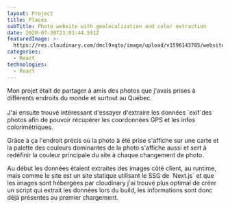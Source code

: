 ```yaml
---
layout: Project
title: Places
subTitle: Photo website with geolocalization and color extraction
date: 2020-07-30T21:03:44.551Z
featuredImage: >-
  https://res.cloudinary.com/dmcl9xqto/image/upload/v1596143785/website/places-logo_sz6sax.svg
categories:
  - React
technologies:
  - React
---
```

Mon projet était de partager à amis des photos que j'avais prises à différents endroits du monde et surtout au Québec.\
\
J'ai ensuite trouvé intéressant d'essayer d'extraire les données \`exif\`des photos afin de pouvoir récupérer les coordonnées GPS et les infos colorimétriques.

Grâce à ça l'endroit précis où la photo à été prise s'affiche sur une carte et la palette des couleurs dominantes de la photo s'affiche aussi et sert à redéfinir la couleur principale du site à chaque changement de photo.

Au début les données étaient extraites des images côté client, au runtime, mais comme le site est un site statique utilisant le SSG de \`Next.js\` et que les images sont hébergées par cloudinary j'ai trouvé plus optimal de créer un script qui extrait les données lors du build, les informations sont donc déjà présentes au premier chargement.
